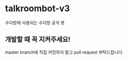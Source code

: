 # talkroombot-v3
수다방에 사용되는 수다방 공식 봇

## 개발할 때 꼭 지켜주세요!
master branch에 직접 커밋하지 말고 pull request 부탁드립니다.

